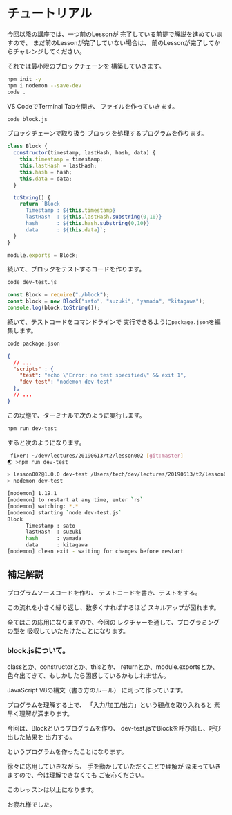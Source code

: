 # チュートリアル

今回以降の講座では、一つ前のLessonが
完了している前提で解説を進めていますので、
まだ前のLessonが完了していない場合は、
前のLessonが完了してからチャレンジしてください。

それでは最小限のブロックチェーンを
構築していきます。

``` bash terminal
npm init -y
npm i nodemon --save-dev
code .
```

VS CodeでTerminal Tabを開き、
ファイルを作っていきます。

``` bash terminal tab
code block.js
```

ブロックチェーンで取り扱う
ブロックを処理するプログラムを作ります。

``` js block.js
class Block {
  constructor(timestamp, lastHash, hash, data) {
    this.timestamp = timestamp;
    this.lastHash = lastHash;
    this.hash = hash;
    this.data = data;
  }

  toString() {
    return `Block
      Timestamp : ${this.timestamp}
      lastHash  : ${this.lastHash.substring(0,10)}
      hash      : ${this.hash.substring(0,10)}
      data      : ${this.data}`;
  }
}

module.exports = Block;
```

続いて、ブロックをテストするコードを作ります。

``` bash terminal tab
code dev-test.js
```

``` js dev-test.js
const Block = require("./block");
const block = new Block("sato", "suzuki", "yamada", "kitagawa");
console.log(block.toString());
```

続いて、テストコードをコマンドラインで
実行できるように`package.json`を編集します。


``` bash terminal
code package.json
```

``` json package.json
{
  // ...
  "scripts" : {
    "test": "echo \"Error: no test specified\" && exit 1",
    "dev-test": "nodemon dev-test"
  },
  // ...
}
```

この状態で、ターミナルで次のように実行します。

``` bash terminal
npm run dev-test
```

すると次のようになります。

``` bash result
 fixer: ~/dev/lectures/20190613/t2/lesson002 [git:master] 
🌏 >npm run dev-test

> lesson002@1.0.0 dev-test /Users/tech/dev/lectures/20190613/t2/lesson002
> nodemon dev-test

[nodemon] 1.19.1
[nodemon] to restart at any time, enter `rs`
[nodemon] watching: *.*
[nodemon] starting `node dev-test.js`
Block
      Timestamp : sato
      lastHash  : suzuki
      hash      : yamada
      data      : kitagawa
[nodemon] clean exit - waiting for changes before restart

```

## 補足解説

プログラムソースコードを作り、
テストコードを書き、テストをする。

この流れを小さく繰り返し、数多くすればするほど
スキルアップが図れます。

全てはこの応用になりますので、今回の
レクチャーを通して、プログラミングの型を
吸収していただけたことになります。

### block.jsについて。

classとか、constructorとか、thisとか、
returnとか、module.exportsとか、
色々出てきて、もしかしたら困惑しているかもしれません。

JavaScript V8の構文（書き方のルール）
に則って作っています。

プログラムを理解する上で、
「入力/加工/出力」という観点を取り入れると
素早く理解が深まります。

今回は、Blockというプログラムを作り、
dev-test.jsでBlockを呼び出し、呼び出した結果を
出力する。

というプログラムを作ったことになります。

徐々に応用していきながら、
手を動かしていただくことで理解が
深まっていきますので、今は理解できなくても
ご安心ください。

このレッスンは以上になります。

お疲れ様でした。


